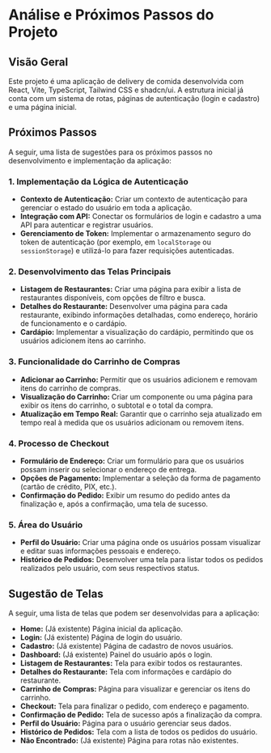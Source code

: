# Análise e Próximos Passos do Projeto

## Visão Geral

Este projeto é uma aplicação de delivery de comida desenvolvida com React, Vite, TypeScript, Tailwind CSS e shadcn/ui. A estrutura inicial já conta com um sistema de rotas, páginas de autenticação (login e cadastro) e uma página inicial.

## Próximos Passos

A seguir, uma lista de sugestões para os próximos passos no desenvolvimento e implementação da aplicação:

### 1. Implementação da Lógica de Autenticação

- **Contexto de Autenticação:** Criar um contexto de autenticação para gerenciar o estado do usuário em toda a aplicação.
- **Integração com API:** Conectar os formulários de login e cadastro a uma API para autenticar e registrar usuários.
- **Gerenciamento de Token:** Implementar o armazenamento seguro do token de autenticação (por exemplo, em `localStorage` ou `sessionStorage`) e utilizá-lo para fazer requisições autenticadas.

### 2. Desenvolvimento das Telas Principais

- **Listagem de Restaurantes:** Criar uma página para exibir a lista de restaurantes disponíveis, com opções de filtro e busca.
- **Detalhes do Restaurante:** Desenvolver uma página para cada restaurante, exibindo informações detalhadas, como endereço, horário de funcionamento e o cardápio.
- **Cardápio:** Implementar a visualização do cardápio, permitindo que os usuários adicionem itens ao carrinho.

### 3. Funcionalidade do Carrinho de Compras

- **Adicionar ao Carrinho:** Permitir que os usuários adicionem e removam itens do carrinho de compras.
- **Visualização do Carrinho:** Criar um componente ou uma página para exibir os itens do carrinho, o subtotal e o total da compra.
- **Atualização em Tempo Real:** Garantir que o carrinho seja atualizado em tempo real à medida que os usuários adicionam ou removem itens.

### 4. Processo de Checkout

- **Formulário de Endereço:** Criar um formulário para que os usuários possam inserir ou selecionar o endereço de entrega.
- **Opções de Pagamento:** Implementar a seleção da forma de pagamento (cartão de crédito, PIX, etc.).
- **Confirmação do Pedido:** Exibir um resumo do pedido antes da finalização e, após a confirmação, uma tela de sucesso.

### 5. Área do Usuário

- **Perfil do Usuário:** Criar uma página onde os usuários possam visualizar e editar suas informações pessoais e endereço.
- **Histórico de Pedidos:** Desenvolver uma tela para listar todos os pedidos realizados pelo usuário, com seus respectivos status.

## Sugestão de Telas

A seguir, uma lista de telas que podem ser desenvolvidas para a aplicação:

- **Home:** (Já existente) Página inicial da aplicação.
- **Login:** (Já existente) Página de login do usuário.
- **Cadastro:** (Já existente) Página de cadastro de novos usuários.
- **Dashboard:** (Já existente) Painel do usuário após o login.
- **Listagem de Restaurantes:** Tela para exibir todos os restaurantes.
- **Detalhes do Restaurante:** Tela com informações e cardápio do restaurante.
- **Carrinho de Compras:** Página para visualizar e gerenciar os itens do carrinho.
- **Checkout:** Tela para finalizar o pedido, com endereço e pagamento.
- **Confirmação de Pedido:** Tela de sucesso após a finalização da compra.
- **Perfil do Usuário:** Página para o usuário gerenciar seus dados.
- **Histórico de Pedidos:** Tela com a lista de todos os pedidos do usuário.
- **Não Encontrado:** (Já existente) Página para rotas não existentes.
